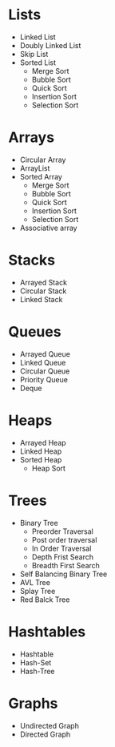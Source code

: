 # Lists
  * Linked List
  * Doubly Linked List
  * Skip List
  * Sorted List
      * Merge Sort 
      * Bubble Sort
      * Quick Sort
      * Insertion Sort
      * Selection Sort
  
# Arrays
  * Circular Array
  * ArrayList
  * Sorted Array
      * Merge Sort 
      * Bubble Sort
      * Quick Sort
      * Insertion Sort
      * Selection Sort
  * Associative array
  
# Stacks
  * Arrayed Stack
  * Circular Stack
  * Linked Stack
  
# Queues
  * Arrayed Queue
  * Linked Queue
  * Circular Queue
  * Priority Queue
  * Deque
  
# Heaps
  * Arrayed Heap
  * Linked Heap
  * Sorted Heap
      * Heap Sort
  
# Trees 
  * Binary Tree
     * Preorder Traversal
     * Post order traversal
     * In Order Traversal
     * Depth Frist Search
     * Breadth First Search
  * Self Balancing Binary Tree
  * AVL Tree
  * Splay Tree
  * Red Balck Tree
  
# Hashtables
  * Hashtable
  * Hash-Set
  * Hash-Tree
  
# Graphs
  * Undirected Graph
  * Directed Graph

